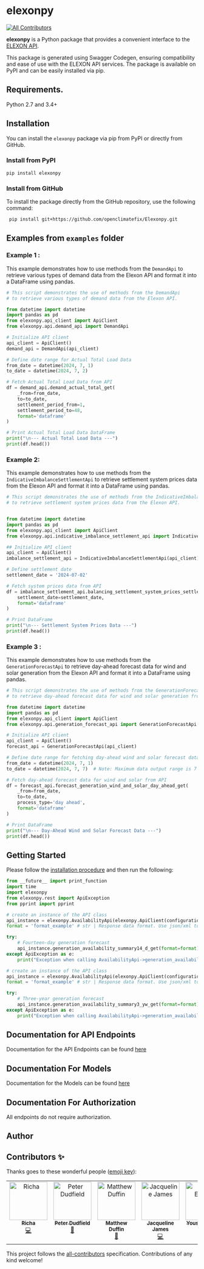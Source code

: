 # elexonpy
<!-- ALL-CONTRIBUTORS-BADGE:START - Do not remove or modify this section -->
[![All Contributors](https://img.shields.io/badge/all_contributors-7-orange.svg?style=flat-square)](#contributors-)
<!-- ALL-CONTRIBUTORS-BADGE:END -->

**elexonpy** is a Python package that provides a convenient interface to the [ELEXON API](https://developer.data.elexon.co.uk/).


This package is generated using Swagger Codegen, ensuring compatibility and ease of use with the ELEXON API services.
The package is available on PyPI and can be easily installed via pip.

## Requirements.

Python 2.7 and 3.4+

## Installation

You can install the `elexonpy` package via pip from PyPI or directly from GitHub.

### Install from PyPI

```shell
pip install elexonpy
```

### Install from GitHub

To install the package directly from the GitHub repository, use the following command:

```shell
 pip install git+https://github.com/openclimatefix/Elexonpy.git
```

## Examples from `examples` folder

### Example 1 :

This example demonstrates how to use methods from the `DemandApi` to retrieve various types of demand data from the Elexon API and format it into a DataFrame using pandas.


```python
# This script demonstrates the use of methods from the DemandApi
# to retrieve various types of demand data from the Elexon API.

from datetime import datetime
import pandas as pd
from elexonpy.api_client import ApiClient
from elexonpy.api.demand_api import DemandApi

# Initialize API client
api_client = ApiClient()
demand_api = DemandApi(api_client)

# Define date range for Actual Total Load Data
from_date = datetime(2024, 7, 1)
to_date = datetime(2024, 7, 2)

# Fetch Actual Total Load Data from API
df = demand_api.demand_actual_total_get(
    _from=from_date,
    to=to_date,
    settlement_period_from=1,
    settlement_period_to=48,
    format='dataframe'
)

# Print Actual Total Load Data DataFrame
print("\n--- Actual Total Load Data ---")
print(df.head())
```

### Example 2:

This example demonstrates how to use methods from the `IndicativeImbalanceSettlementApi` to retrieve settlement system prices data from the Elexon API and format it into a DataFrame using pandas.

```python
# This script demonstrates the use of methods from the IndicativeImbalanceSettlementApi
# to retrieve settlement system prices data from the Elexon API.


from datetime import datetime
import pandas as pd
from elexonpy.api_client import ApiClient
from elexonpy.api.indicative_imbalance_settlement_api import IndicativeImbalanceSettlementApi

## Initialize API client
api_client = ApiClient()
imbalance_settlement_api = IndicativeImbalanceSettlementApi(api_client)

# Define settlement date
settlement_date = '2024-07-02'

# Fetch system prices data from API
df = imbalance_settlement_api.balancing_settlement_system_prices_settlement_date_get(
    settlement_date=settlement_date,
    format='dataframe'
)

# Print DataFrame
print("\n--- Settlement System Prices Data ---")
print(df.head())
```

### Example 3 :

This example demonstrates how to use methods from the `GenerationForecastApi` to retrieve day-ahead forecast data for wind and solar generation from the Elexon API and format it into a DataFrame using pandas.

```python
# This script demonstrates the use of methods from the GenerationForecastApi
# to retrieve day-ahead forecast data for wind and solar generation from the Elexon API.

from datetime import datetime
import pandas as pd
from elexonpy.api_client import ApiClient
from elexonpy.api.generation_forecast_api import GenerationForecastApi

# Initialize API client
api_client = ApiClient()
forecast_api = GenerationForecastApi(api_client)

# Define date range for fetching day-ahead wind and solar forecast data
from_date = datetime(2024, 7, 1)
to_date = datetime(2024, 7, 7)  # Note: Maximum data output range is 7 days

# Fetch day-ahead forecast data for wind and solar from API
df = forecast_api.forecast_generation_wind_and_solar_day_ahead_get(
    _from=from_date,
    to=to_date,
    process_type='day ahead',
    format='dataframe'
)

# Print DataFrame
print("\n--- Day-Ahead Wind and Solar Forecast Data ---")
print(df.head())
```


## Getting Started

Please follow the [installation procedure](#installation--usage) and then run the following:

```python
from __future__ import print_function
import time
import elexonpy
from elexonpy.rest import ApiException
from pprint import pprint

# create an instance of the API class
api_instance = elexonpy.AvailabilityApi(elexonpy.ApiClient(configuration))
format = 'format_example' # str | Response data format. Use json/xml to include metadata. (optional)

try:
    # Fourteen-day generation forecast
    api_instance.generation_availability_summary14_d_get(format=format)
except ApiException as e:
    print("Exception when calling AvailabilityApi->generation_availability_summary14_d_get: %s\n" % e)

# create an instance of the API class
api_instance = elexonpy.AvailabilityApi(elexonpy.ApiClient(configuration))
format = 'format_example' # str | Response data format. Use json/xml to include metadata. (optional)

try:
    # Three-year generation forecast
    api_instance.generation_availability_summary3_yw_get(format=format)
except ApiException as e:
    print("Exception when calling AvailabilityApi->generation_availability_summary3_yw_get: %s\n" % e)
```

## Documentation for API Endpoints

Documentation for the API Endpoints can be found [here](./docs/DocApiEndpointsList.md)

## Documentation For Models
Documentation for the Models can be found [here](./docs/DocModelsList.md)

## Documentation For Authorization

 All endpoints do not require authorization.


## Author



## Contributors ✨

Thanks goes to these wonderful people ([emoji key](https://allcontributors.org/docs/en/emoji-key)):

<!-- ALL-CONTRIBUTORS-LIST:START - Do not remove or modify this section -->
<!-- prettier-ignore-start -->
<!-- markdownlint-disable -->
<table>
  <tbody>
    <tr>
      <td align="center" valign="top" width="14.28%"><a href="https://richasharma.co.in/"><img src="https://avatars.githubusercontent.com/u/41283476?v=4?s=100" width="100px;" alt="Richa"/><br /><sub><b>Richa</b></sub></a><br /><a href="https://github.com/openclimatefix/Elexonpy/commits?author=14Richa" title="Code">💻</a></td>
      <td align="center" valign="top" width="14.28%"><a href="https://github.com/peterdudfield"><img src="https://avatars.githubusercontent.com/u/34686298?v=4?s=100" width="100px;" alt="Peter Dudfield"/><br /><sub><b>Peter Dudfield</b></sub></a><br /><a href="https://github.com/openclimatefix/Elexonpy/pulls?q=is%3Apr+reviewed-by%3Apeterdudfield" title="Reviewed Pull Requests">👀</a></td>
      <td align="center" valign="top" width="14.28%"><a href="https://github.com/mduffin95"><img src="https://avatars.githubusercontent.com/u/6598483?v=4?s=100" width="100px;" alt="Matthew Duffin"/><br /><sub><b>Matthew Duffin</b></sub></a><br /><a href="#ideas-mduffin95" title="Ideas, Planning, & Feedback">🤔</a></td>
      <td align="center" valign="top" width="14.28%"><a href="https://github.com/Jacqueline-J"><img src="https://avatars.githubusercontent.com/u/108654780?v=4?s=100" width="100px;" alt="Jacqueline James"/><br /><sub><b>Jacqueline James</b></sub></a><br /><a href="https://github.com/openclimatefix/Elexonpy/commits?author=Jacqueline-J" title="Code">💻</a></td>
      <td align="center" valign="top" width="14.28%"><a href="https://github.com/yousefsawy"><img src="https://avatars.githubusercontent.com/u/99139949?v=4?s=100" width="100px;" alt="Yousef Elsawy"/><br /><sub><b>Yousef Elsawy</b></sub></a><br /><a href="https://github.com/openclimatefix/Elexonpy/commits?author=yousefsawy" title="Documentation">📖</a></td>
      <td align="center" valign="top" width="14.28%"><a href="https://github.com/Sigma-Verma"><img src="https://avatars.githubusercontent.com/u/131307209?v=4?s=100" width="100px;" alt="Utkarsh Verma"/><br /><sub><b>Utkarsh Verma</b></sub></a><br /><a href="#maintenance-Sigma-Verma" title="Maintenance">🚧</a></td>
      <td align="center" valign="top" width="14.28%"><a href="http://anaskhan.me"><img src="https://avatars.githubusercontent.com/u/83116240?v=4?s=100" width="100px;" alt="Anas Khan"/><br /><sub><b>Anas Khan</b></sub></a><br /><a href="#maintenance-anxkhn" title="Maintenance">🚧</a></td>
    </tr>
  </tbody>
</table>

<!-- markdownlint-restore -->
<!-- prettier-ignore-end -->

<!-- ALL-CONTRIBUTORS-LIST:END -->

This project follows the [all-contributors](https://github.com/all-contributors/all-contributors) specification. Contributions of any kind welcome!
